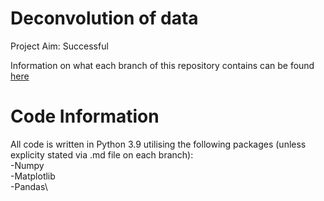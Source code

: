 # Deconvolution of data 

Project Aim:
Successful

Information on what each branch of this repository contains can be found [here](Branchbreakdown.md)

# Code Information

All code is written in Python 3.9 utilising the following packages (unless explicity stated via .md file on each branch):\
-Numpy\
-Matplotlib\
-Pandas\


